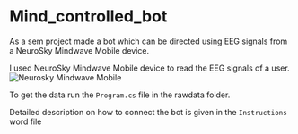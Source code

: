# Mind_controlled_bot
As a sem project made a bot which can be directed using EEG signals from a NeuroSky Mindwave Mobile device.

I used NeuroSky Mindwave Mobile device to read the EEG signals of a user.
![Neurosky Mindwave Mobile](https://images-na.ssl-images-amazon.com/images/I/71zoF122ogL._SL1500_.jpg)

To get the data run the <code>Program.cs</code> file in the rawdata folder.

Detailed description on how to connect the bot is given in the <code>Instructions</code> word file
